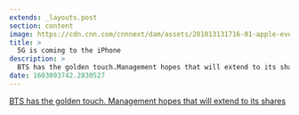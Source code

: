 ```yaml
--- 
extends: _layouts.post 
section: content 
image: https://cdn.cnn.com/cnnnext/dam/assets/201013131716-01-apple-event-1013-2020-5g-super-tease.jpg 
title: > 
  5G is coming to the iPhone 
description: > 
  BTS has the golden touch.Management hopes that will extend to its shares 
date: 1603093742.2830527 
--- 
```

<a href="/videos/business/2020/10/14/bts-kpop-ipo-paula-hancocks-pkg-intl-ldn-vpx.cnn/video/playlists/business-news/"><p class="cd__headline-text vid-left-enabled">BTS has the golden touch. Management hopes that will extend to its shares</p><p class="cd__headline-icon cnn-icon"></p></a>